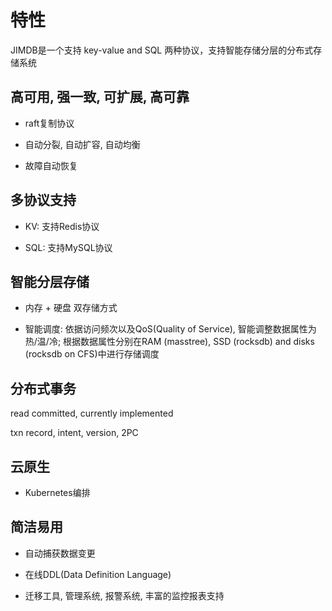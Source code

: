 # 特性

JIMDB是一个支持 key-value and SQL 两种协议，支持智能存储分层的分布式存储系统


## 高可用, 强一致, 可扩展, 高可靠

* raft复制协议

* 自动分裂, 自动扩容, 自动均衡

* 故障自动恢复


## 多协议支持

* KV: 支持Redis协议

* SQL: 支持MySQL协议


## 智能分层存储

* 内存 + 硬盘 双存储方式

* 智能调度: 依据访问频次以及QoS(Quality of Service), 智能调整数据属性为热/温/冷; 根据数据属性分别在RAM (masstree), SSD (rocksdb) and disks (rocksdb on CFS)中进行存储调度


## 分布式事务

read committed, currently implemented

txn record, intent, version, 2PC


## 云原生

* Kubernetes编排


## 简洁易用

* 自动捕获数据变更

* 在线DDL(Data Definition Language)

* 迁移工具, 管理系统, 报警系统, 丰富的监控报表支持

